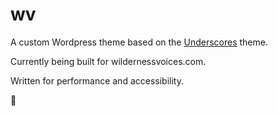# wv

A custom Wordpress theme based on the [Underscores](http://underscores.me/) theme.

Currently being built for wildernessvoices.com.

Written for performance and accessibility.

🌌
